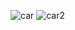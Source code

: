 ![car](https://github.com/subikshashrini/car-landingpage/assets/139609014/be45c8ca-ce83-497c-a28e-2eecdc1a12bc)
![car2](https://github.com/subikshashrini/car-landingpage/assets/139609014/9886a7ad-f412-4f48-8fd4-c3eac2696983)
